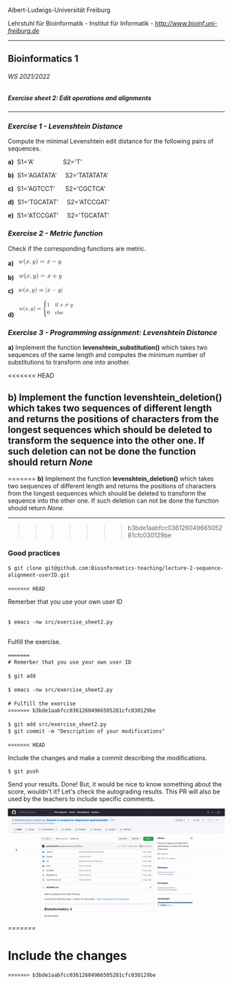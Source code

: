 Albert-Ludwigs-Universität Freiburg

Lehrstuhl für Bioinformatik - Institut für Informatik - *http://www.bioinf.uni-freiburg.de*

---
## Bioinformatics 1
###### WS 2021/2022
##### Exercise sheet 2: Edit operations and alignments
---
### _Exercise 1 - Levenshtein Distance_
Compute the minimal Levenshtein edit distance for the following pairs of sequences.

**a)** &nbsp;S1='A'&nbsp;&nbsp;&nbsp;&nbsp;&nbsp;&nbsp;&nbsp;&nbsp;&nbsp;&nbsp;&nbsp;&nbsp;&nbsp;&nbsp;&nbsp;&nbsp;&nbsp;S2='T'

**b)** &nbsp;S1='AGATATA'&nbsp;&nbsp;&nbsp;&nbsp;&nbsp;S2='TATATATA'

**c)** &nbsp;S1='AGTCCT'&nbsp;&nbsp;&nbsp;&nbsp;&nbsp;&nbsp;S2='CGCTCA'

**d)** &nbsp;S1='TGCATAT'&nbsp;&nbsp;&nbsp;&nbsp;&nbsp;S2='ATCCGAT'

**e)** &nbsp;S1='ATCCGAT'&nbsp;&nbsp;&nbsp;&nbsp;&nbsp;S2='TGCATAT'

### _Exercise 2 - Metric function_
Check if the corresponding functions are metric.

**a)** &nbsp;&nbsp;<img src="./figures/sheet2-exercise2-formula1.svg" alt="metric1" width=20%/>

**b)** &nbsp;&nbsp;<img src="./figures/sheet2-exercise2-formula2.svg" alt="metric2" width=20%/>

**c)** &nbsp;&nbsp;<img src="./figures/sheet2-exercise2-formula3.svg" alt="metric3" width=20%/>

**d)** &nbsp;&nbsp;<img src="./figures/sheet2-exercise2-formula4.svg" alt="metric4" width=25%/>


### _Exercise 3 - Programming assignment: Levenshtein Distance_

**a)** Implement the function **levenshtein_substitution()** which takes two sequences of the same length and computes the minimum number of substitutions to transform one into another.

<<<<<<< HEAD

**b)** Implement the function **levenshtein_deletion()** which takes two sequences of different length and returns the positions of characters from the longest sequences which should be deleted to transform the sequence into the other one. If such deletion can not be done the function should return *None*
---
=======
**b)** Implement the function **levenshtein_deletion()** which takes two sequences of different length and returns the positions of characters from the longest sequences which should be deleted to transform the sequence into the other one. If such deletion can not be done the function should return *None*.

---

>>>>>>> b3bde1aabfcc03612604966505281cfc030129be
### Good practices

```
$ git clone git@github.com:Bioinformatics-teaching/lecture-2-sequence-alignment-userID.git

<<<<<<< HEAD
```
Remerber that you use your own user ID

```
    
$ emacs -nw src/exercise_sheet2.py
    
```
Fulfill the exercise.

```
=======
# Remerber that you use your own user ID

$ git add

$ emacs -nw src/exercise_sheet2.py

# Fulfill the exercise
>>>>>>> b3bde1aabfcc03612604966505281cfc030129be

$ git add src/exercise_sheet2.py
$ git commit -m "Description of your modifications"

<<<<<<< HEAD
```

Include the changes and make a commit describing the modifications.

```
$ git push
```
Send your results. Done! But, it would be nice to know something about the score, wouldn't it? Let's check the autograding results. This PR will also be used by the teachers to include specific comments.

<img src="./figures/sheet2_classroom.gif" alt="Autograding" width=100%/>

    
=======
# Include the changes
```
>>>>>>> b3bde1aabfcc03612604966505281cfc030129be
